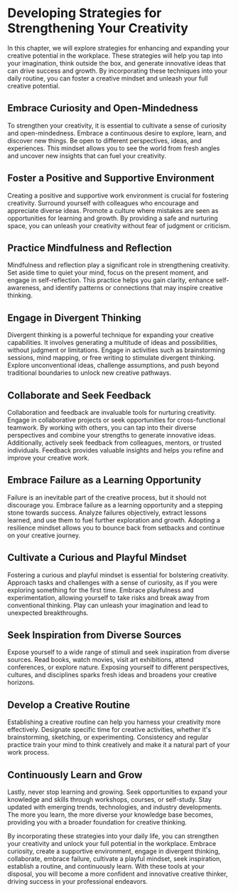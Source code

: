 Developing Strategies for Strengthening Your Creativity
==================================================================

In this chapter, we will explore strategies for enhancing and expanding your creative potential in the workplace. These strategies will help you tap into your imagination, think outside the box, and generate innovative ideas that can drive success and growth. By incorporating these techniques into your daily routine, you can foster a creative mindset and unleash your full creative potential.

Embrace Curiosity and Open-Mindedness
-------------------------------------

To strengthen your creativity, it is essential to cultivate a sense of curiosity and open-mindedness. Embrace a continuous desire to explore, learn, and discover new things. Be open to different perspectives, ideas, and experiences. This mindset allows you to see the world from fresh angles and uncover new insights that can fuel your creativity.

Foster a Positive and Supportive Environment
--------------------------------------------

Creating a positive and supportive work environment is crucial for fostering creativity. Surround yourself with colleagues who encourage and appreciate diverse ideas. Promote a culture where mistakes are seen as opportunities for learning and growth. By providing a safe and nurturing space, you can unleash your creativity without fear of judgment or criticism.

Practice Mindfulness and Reflection
-----------------------------------

Mindfulness and reflection play a significant role in strengthening creativity. Set aside time to quiet your mind, focus on the present moment, and engage in self-reflection. This practice helps you gain clarity, enhance self-awareness, and identify patterns or connections that may inspire creative thinking.

Engage in Divergent Thinking
----------------------------

Divergent thinking is a powerful technique for expanding your creative capabilities. It involves generating a multitude of ideas and possibilities, without judgment or limitations. Engage in activities such as brainstorming sessions, mind mapping, or free writing to stimulate divergent thinking. Explore unconventional ideas, challenge assumptions, and push beyond traditional boundaries to unlock new creative pathways.

Collaborate and Seek Feedback
-----------------------------

Collaboration and feedback are invaluable tools for nurturing creativity. Engage in collaborative projects or seek opportunities for cross-functional teamwork. By working with others, you can tap into their diverse perspectives and combine your strengths to generate innovative ideas. Additionally, actively seek feedback from colleagues, mentors, or trusted individuals. Feedback provides valuable insights and helps you refine and improve your creative work.

Embrace Failure as a Learning Opportunity
-----------------------------------------

Failure is an inevitable part of the creative process, but it should not discourage you. Embrace failure as a learning opportunity and a stepping stone towards success. Analyze failures objectively, extract lessons learned, and use them to fuel further exploration and growth. Adopting a resilience mindset allows you to bounce back from setbacks and continue on your creative journey.

Cultivate a Curious and Playful Mindset
---------------------------------------

Fostering a curious and playful mindset is essential for bolstering creativity. Approach tasks and challenges with a sense of curiosity, as if you were exploring something for the first time. Embrace playfulness and experimentation, allowing yourself to take risks and break away from conventional thinking. Play can unleash your imagination and lead to unexpected breakthroughs.

Seek Inspiration from Diverse Sources
-------------------------------------

Expose yourself to a wide range of stimuli and seek inspiration from diverse sources. Read books, watch movies, visit art exhibitions, attend conferences, or explore nature. Exposing yourself to different perspectives, cultures, and disciplines sparks fresh ideas and broadens your creative horizons.

Develop a Creative Routine
--------------------------

Establishing a creative routine can help you harness your creativity more effectively. Designate specific time for creative activities, whether it's brainstorming, sketching, or experimenting. Consistency and regular practice train your mind to think creatively and make it a natural part of your work process.

Continuously Learn and Grow
---------------------------

Lastly, never stop learning and growing. Seek opportunities to expand your knowledge and skills through workshops, courses, or self-study. Stay updated with emerging trends, technologies, and industry developments. The more you learn, the more diverse your knowledge base becomes, providing you with a broader foundation for creative thinking.

By incorporating these strategies into your daily life, you can strengthen your creativity and unlock your full potential in the workplace. Embrace curiosity, create a supportive environment, engage in divergent thinking, collaborate, embrace failure, cultivate a playful mindset, seek inspiration, establish a routine, and continuously learn. With these tools at your disposal, you will become a more confident and innovative creative thinker, driving success in your professional endeavors.

